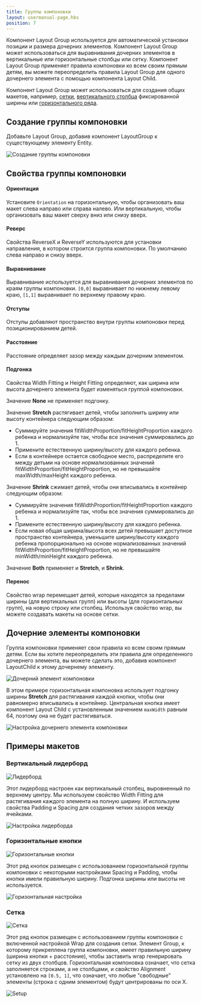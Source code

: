 ```yaml
---
title: Группы компоновки
layout: usermanual-page.hbs
position: 7
---
```


Компонент Layout Group используется для автоматической установки позиции и размера дочерних элементов. Компонент Layout Group может использоваться для выравнивания дочерних элементов в вертикальные или горизонтальные столбцы или сетку. Компонент Layout Group применяет правила компоновки ко всем своим прямым детям, вы можете переопределить правила Layout Group для одного дочернего элемента с помощью компонента Layout Child.

Компонент Layout Group может использоваться для создания общих макетов, например, [сетки][10], [вертикального столбца][11] фиксированной ширины или [горизонтального ряда][12].

## Создание группы компоновки

Добавьте Layout Group, добавив компонент LayoutGroup к существующему элементу Entity.

![Создание группы компоновки][1]

## Свойства группы компоновки

#### Ориентация

Установите `Orientation` на горизонтальную, чтобы организовать ваш макет слева направо или справа налево. Или вертикальную, чтобы организовать ваш макет сверху вниз или снизу вверх.

#### Реверс

Свойства ReverseX и ReverseY используются для установки направления, в котором строится группа компоновки. По умолчанию слева направо и снизу вверх.

#### Выравнивание

Выравнивание используется для выравнивания дочерних элементов по краям группы компоновки. `[0,0]` выравнивает по нижнему левому краю, `[1,1]` выравнивает по верхнему правому краю.

#### Отступы

Отступы добавляют пространство внутри группы компоновки перед позиционированием детей.

#### Расстояние

Расстояние определяет зазор между каждым дочерним элементом.

#### Подгонка

Свойства Width Fitting и Height Fitting определяют, как ширина или высота дочернего элемента будет изменяться группой компоновки.

Значение **None** не применяет подгонку.

Значение **Stretch** растягивает детей, чтобы заполнить ширину или высоту контейнера следующим образом:

* Суммируйте значения fitWidthProportion/fitHeightProportion каждого ребенка и нормализуйте так, чтобы все значения суммировались до 1.
* Примените естественную ширину/высоту для каждого ребенка.
* Если в контейнере остается свободное место, распределите его между детьми на основе нормализованных значений fitWidthProportion/fitHeightProportion, но не превышайте maxWidth/maxHeight каждого ребенка.

Значение **Shrink** сжимает детей, чтобы они вписывались в контейнер следующим образом:

* Суммируйте значения fitWidthProportion/fitHeightProportion каждого ребенка и нормализуйте так, чтобы все значения суммировались до 1.
* Примените естественную ширину/высоту для каждого ребенка.
* Если новая общая ширина/высота всех детей превышает доступное пространство контейнера, уменьшите ширину/высоту каждого ребенка пропорционально на основе нормализованных значений fitWidthProportion/fitHeightProportion, но не превышайте minWidth/minHeight каждого ребенка.

Значение **Both** применяет и **Stretch**, и **Shrink**.

#### Перенос

Свойство wrap перемещает детей, которые находятся за пределами ширины (для вертикальных групп) или высоты (для горизонтальных групп), на новую строку или столбец. Используя свойство wrap, вы можете создавать макеты на основе сетки.

## Дочерние элементы компоновки

Группа компоновки применяет свои правила ко всем своим прямым детям. Если вы хотите переопределить эти правила для определенного дочернего элемента, вы можете сделать это, добавив компонент LayoutChild к этому дочернему элементу.

![Дочерний элемент компоновки][8]

В этом примере горизонтальная компоновка использует подгонку ширины **Stretch** для растягивания каждой кнопки, чтобы они равномерно вписывались в контейнер. Центральная кнопка имеет компонент Layout Child с установленным значением `maxWidth` равным 64, поэтому она не будет растягиваться.

![Настройка дочернего элемента компоновки][9]

## Примеры макетов

### Вертикальный лидерборд

![Лидерборд][2]

Этот лидерборд настроен как вертикальный столбец, выровненный по верхнему центру. Мы используем свойство Width Fitting для растягивания каждого элемента на полную ширину. И используем свойства Padding и Spacing для создания четких зазоров между ячейками.

![Настройка лидерборда][3]

### Горизонтальные кнопки

![Горизонтальные кнопки][4]

Этот ряд кнопок размещен с использованием горизонтальной группы компоновки с некоторыми настройками Spacing и Padding, чтобы кнопки имели правильную ширину. Подгонка ширины или высоты не используется.

![Горизонтальная настройка][5]

### Сетка

![Сетка][6]

Этот ряд кнопок размещен с использованием группы компоновки с включенной настройкой Wrap для создания сетки. Элемент Group, к которому прикреплена группа компоновки, имеет правильную ширину (ширина кнопки + расстояние), чтобы заставить wrap генерировать сетку из двух столбцов. Горизонтальная компоновка означает, что сетка заполняется строками, а не столбцами, и свойство Alignment установлено на `[0.5, 1]`, что означает, что любые "свободные" элементы (строка с одним элементом) будут центрированы по оси X.

![Setup][7]

[1]: /images/user-manual/user-interface/layout-groups/create-layout-group.jpg
[2]: /images/user-manual/user-interface/layout-groups/leaderboard.jpg
[3]: /images/user-manual/user-interface/layout-groups/leaderboard-setup.jpg
[4]: /images/user-manual/user-interface/layout-groups/horizontal-layout.jpg
[5]: /images/user-manual/user-interface/layout-groups/horizontal-setup.jpg
[6]: /images/user-manual/user-interface/layout-groups/grid-layout.jpg
[7]: /images/user-manual/user-interface/layout-groups/grid-setup.jpg
[8]: /images/user-manual/user-interface/layout-groups/layout-child-max-width.jpg
[9]: /images/user-manual/user-interface/layout-groups/layout-child-setup.jpg

[10]: /user-manual/user-interface/layout-groups#grid
[11]: /user-manual/user-interface/layout-groups#vertical-leaderboard
[12]: /user-manual/user-interface/layout-groups#horizontal-buttons
